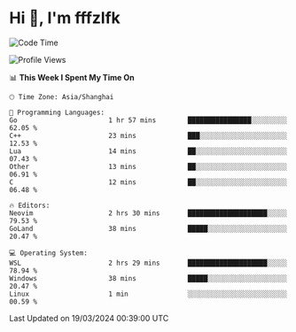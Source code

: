 # Hi 👋, I'm fffzlfk

<!--START_SECTION:waka-->
![Code Time](http://img.shields.io/badge/Code%20Time-678%20hrs-blue)

![Profile Views](http://img.shields.io/badge/Profile%20Views-0-blue)

📊 **This Week I Spent My Time On** 

```text
🕑︎ Time Zone: Asia/Shanghai

💬 Programming Languages: 
Go                       1 hr 57 mins        ████████████████░░░░░░░░░   62.05 % 
C++                      23 mins             ███░░░░░░░░░░░░░░░░░░░░░░   12.53 % 
Lua                      14 mins             ██░░░░░░░░░░░░░░░░░░░░░░░   07.43 % 
Other                    13 mins             ██░░░░░░░░░░░░░░░░░░░░░░░   06.91 % 
C                        12 mins             ██░░░░░░░░░░░░░░░░░░░░░░░   06.48 % 

🔥 Editors: 
Neovim                   2 hrs 30 mins       ████████████████████░░░░░   79.53 % 
GoLand                   38 mins             █████░░░░░░░░░░░░░░░░░░░░   20.47 % 

💻 Operating System: 
WSL                      2 hrs 29 mins       ████████████████████░░░░░   78.94 % 
Windows                  38 mins             █████░░░░░░░░░░░░░░░░░░░░   20.47 % 
Linux                    1 min               ░░░░░░░░░░░░░░░░░░░░░░░░░   00.59 % 
```


 Last Updated on 19/03/2024 00:39:00 UTC
<!--END_SECTION:waka-->
